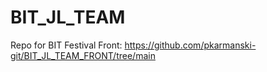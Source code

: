 # BIT_JL_TEAM
Repo for BIT Festival
Front: https://github.com/pkarmanski-git/BIT_JL_TEAM_FRONT/tree/main
